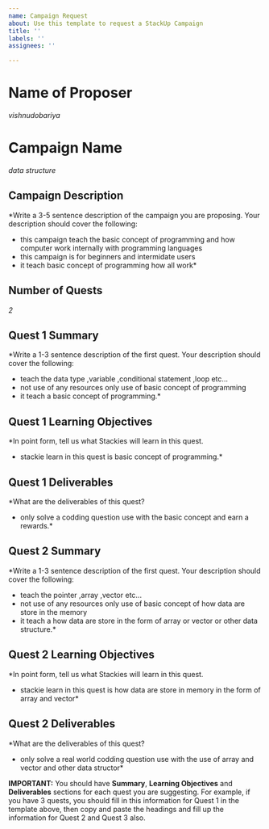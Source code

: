 ```yaml
---
name: Campaign Request
about: Use this template to request a StackUp Campaign
title: ''
labels: ''
assignees: ''

---
```


# Name of Proposer
*vishnudobariya*

# Campaign Name
*data structure*

## Campaign Description
*Write a 3-5 sentence description of the campaign you are proposing. Your description should cover the following:
- this campaign teach the basic concept of programming and how computer work internally with programming languages
- this campaign is for beginners and intermidate users
- it teach basic concept of programming how all work* 

## Number of Quests
*2*

## Quest 1 Summary
*Write a 1-3 sentence description of the first quest. Your description should cover the following:
- teach the data type ,variable ,conditional statement ,loop etc...
- not use of any resources only use of basic concept of programming
- it teach a basic concept of programming.*

## Quest 1 Learning Objectives
*In point form, tell us what Stackies will learn in this quest.
- stackie learn in this quest is basic concept of programming.*

## Quest 1 Deliverables
*What are the deliverables of this quest?
- only solve a codding question use with the basic concept and earn a rewards.*


## Quest 2 Summary
*Write a 1-3 sentence description of the first quest. Your description should cover the following:
- teach the pointer ,array ,vector etc...
- not use of any resources only use of basic concept of how data are store in the memory
- it teach a how data are store in the form of array or vector or other data structure.*

## Quest 2 Learning Objectives
*In point form, tell us what Stackies will learn in this quest.
- stackie learn in this quest is how data are store in memory in the form of array and vector*

## Quest 2 Deliverables
*What are the deliverables of this quest?
- only solve a real world codding question use with the use of array and vector and other data structor*

**IMPORTANT:** You should have **Summary**, **Learning Objectives** and **Deliverables** sections for each quest you are suggesting. For example, if you have 3 quests, you should fill in this information for Quest 1 in the template above, then copy and paste the headings and fill up the information for Quest 2 and Quest 3 also.
